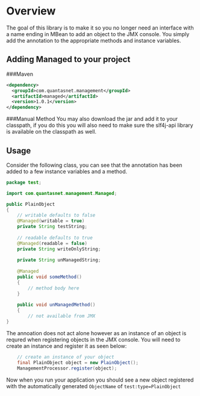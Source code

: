 Overview
========

The goal of this library is to make it so you no longer need an interface with a name ending in MBean to add an object to the JMX console.  You simply add the annotation to the appropriate methods and instance variables.


## Adding Managed to your project

###Maven
```xml
<dependency>
  <groupId>com.quantasnet.management</groupId>
  <artifactId>managed</artifactId>
  <version>1.0.1</version>
</dependency>
```

###Manual Method
You may also download the jar and add it to your classpath, if you do this you will also need to make sure the slf4j-api library is available on the classpath as well.

## Usage

Consider the following class, you can see that the annotation has been added to a few instance variables and a method.

```java
package test;

import com.quantasnet.management.Managed;

public PlainObject
{
	// writable defaults to false
	@Managed(writable = true)
    private String testString;
    
    // readable defaults to true
    @Managed(readable = false)
    private String writeOnlyString;
    
    private String unManagedString;
    
    @Managed
    public void someMethod()
    {
    	// method body here
    }
    
    public void unManagedMethod()
    {
    	// not available from JMX
}
```

The annoation does not act alone however as an instance of an object is requred when registering objects in the JMX console.  You will need to create an instance and register it as seen below:

```java
	// create an instance of your object
	final PlainObject object = new PlainObject();
    ManagementProcessor.register(object);
```

Now when you run your application you should see a new object registered with the automatically generated `ObjectName` of `test:type=PlainObject`